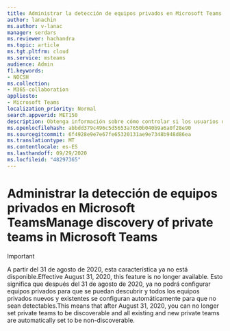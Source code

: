 ```yaml
---
title: Administrar la detección de equipos privados en Microsoft Teams
author: lanachin
ms.author: v-lanac
manager: serdars
ms.reviewer: hachandra
ms.topic: article
ms.tgt.pltfrm: cloud
ms.service: msteams
audience: Admin
f1.keywords:
- NOCSH
ms.collection:
- M365-collaboration
appliesto:
- Microsoft Teams
localization_priority: Normal
search.appverid: MET150
description: Obtenga información sobre cómo controlar si los usuarios de Microsoft Teams pueden descubrir los equipos privados mediante sugerencias de la galería de equipos y resultados de la búsqueda.
ms.openlocfilehash: abbdd379c496c5d5653a7650b040b9a6a0f28e90
ms.sourcegitcommit: 6f4928e9e7e67fe65320131ae9e7348b948d86ea
ms.translationtype: MT
ms.contentlocale: es-ES
ms.lasthandoff: 09/29/2020
ms.locfileid: "48297365"
---
```

# <a name="manage-discovery-of-private-teams-in-microsoft-teams"></a><span data-ttu-id="588e1-103">Administrar la detección de equipos privados en Microsoft Teams</span><span class="sxs-lookup"><span data-stu-id="588e1-103">Manage discovery of private teams in Microsoft Teams</span></span>

> [!IMPORTANT]
> <span data-ttu-id="588e1-104">A partir del 31 de agosto de 2020, esta característica ya no está disponible.</span><span class="sxs-lookup"><span data-stu-id="588e1-104">Effective August 31, 2020, this feature is no longer available.</span></span> <span data-ttu-id="588e1-105">Esto significa que después del 31 de agosto de 2020, ya no podrá configurar equipos privados para que se puedan descubrir y todos los equipos privados nuevos y existentes se configuran automáticamente para que no sean detectables.</span><span class="sxs-lookup"><span data-stu-id="588e1-105">This means that after August 31, 2020, you can no longer set private teams to be discoverable and all existing and new private teams are automatically set to be non-discoverable.</span></span>
